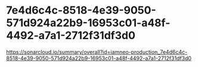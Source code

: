 # 7e4d6c4c-8518-4e39-9050-571d924a22b9-16953c01-a48f-4492-a7a1-2712f31df3d0
https://sonarcloud.io/summary/overall?id=iamneo-production_7e4d6c4c-8518-4e39-9050-571d924a22b9-16953c01-a48f-4492-a7a1-2712f31df3d0

